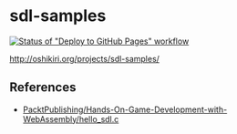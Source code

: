 sdl-samples
=====

[![Status of "Deploy to GitHub Pages" workflow](https://github.com/oshikiri/sdl-samples/workflows/Deploy%20to%20GitHub%20Pages/badge.svg)](https://github.com/oshikiri/sdl-samples/actions/workflows/deploy.yml)


http://oshikiri.org/projects/sdl-samples/


## References

- [PacktPublishing/Hands\-On\-Game\-Development\-with\-WebAssembly/hello\_sdl\.c](https://github.com/PacktPublishing/Hands-On-Game-Development-with-WebAssembly/blob/5913ee456dcb32c6ee1a2d45d78e40458a4d11ea/Chapter04/hello_sdl.c)
